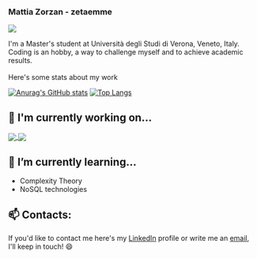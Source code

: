 ### Mattia Zorzan - zetaemme

![](https://img.shields.io/badge/OS-Linux-informational?style=flat&logo=logos/archlinux&logoColor=white&color=2bbc8a)

I'm a Master's student at Università degli Studi di Verona, Veneto, Italy. Coding is an hobby, a way to challenge myself and to achieve academic results.<br><br>
Here's some stats about my work

[![Anurag's GitHub stats](https://github-readme-stats.vercel.app/api?username=zetaemme&count_private=true&show_icons=true&theme=onedark)](https://github.com/anuraghazra/github-readme-stats)
[![Top Langs](https://github-readme-stats.vercel.app/api/top-langs/?username=zetaemme&layout=compact&theme=onedark&langs_count=8)](https://github.com/anuraghazra/github-readme-stats)

## 🔭 I'm currently working on...
<a href="https://github.com/zetaemme/dreamchess-plusplus">
  <img align="center" src="https://github-readme-stats.vercel.app/api/pin/?username=zetaemme&repo=dreamchess-plusplus&theme=onedark" />
</a>
<a href="https://github.com/zetaemme/big_data">
  <img align="center" src="https://github-readme-stats.vercel.app/api/pin/?username=zetaemme&repo=big_data&theme=onedark" />
</a>

## 🌱 I’m currently learning...
* Complexity Theory
* NoSQL technologies

## 📫 Contacts:
If you'd like to contact me here's my [LinkedIn](https://www.linkedin.com/in/mattia-zorzan-72335b174/) profile or write me an [email](mailto:mattia.zorzan@gmail.com?subject=[GitHub]), I'll keep in touch! 😄

<!--
**zetaemme/zetaemme** is a ✨ _special_ ✨ repository because its `README.md` (this file) appears on your GitHub profile.

Here are some ideas to get you started:

- 🔭 I’m currently working on ...
- 🌱 I’m currently learning ...
- 👯 I’m looking to collaborate on ...
- 🤔 I’m looking for help with ...
- 💬 Ask me about ...
- 📫 How to reach me: ...
- 😄 Pronouns: ...
- ⚡ Fun fact: ...
-->
